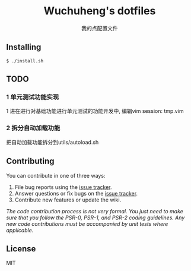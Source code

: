 <h1 align="center"> Wuchuheng's dotfiles </h1>

<p align="center"> 我的点配置文件</p>


## Installing

```shell
$ ./install.sh
```

## TODO


### 1 单元测试功能实现

1 进在进行对基础功能进行单元测试的功能开发中, 编辑vim session: tmp.vim

### 2 拆分自动加载功能

把自动加载功能拆分到utils/autoload.sh


## Contributing

You can contribute in one of three ways:

1. File bug reports using the [issue tracker](https://github.com/wuchuheng/dotfiles/issues).
2. Answer questions or fix bugs on the [issue tracker](https://github.com/wuchuheng/dotfiles/issues).
3. Contribute new features or update the wiki.

_The code contribution process is not very formal. You just need to make sure that you follow the PSR-0, PSR-1, and PSR-2 coding guidelines. Any new code contributions must be accompanied by unit tests where applicable._

## License

MIT



